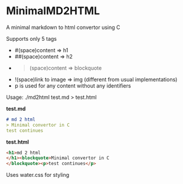 # MinimalMD2HTML
A minimal markdown to html convertor using C

Supports only 5 tags
- #(space)content => h1
- ##(space)content => h2
- >(space)content => blockquote
- !(space)link to image => img (different from usual implementations)
- p is used for any content without any identifiers 

Usage: ./md2html test.md > test.html

**test.md**

``` md
# md 2 html 
> Minimal convertor in C
test continues
```

**test.html**

``` html
<h1>md 2 html 
</h1><blockquote>Minimal convertor in C
</blockquote><p>test continues</p>
```

Uses water.css for styling
